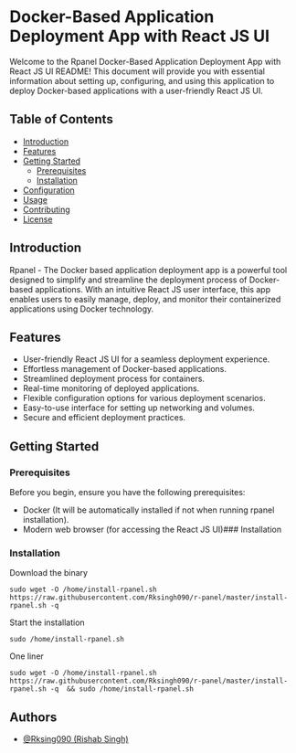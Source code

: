 # Docker-Based Application Deployment App with React JS UI

Welcome to the Rpanel Docker-Based Application Deployment App with React JS UI README! This document will provide you with essential information about setting up, configuring, and using this application to deploy Docker-based applications with a user-friendly React JS UI.

## Table of Contents

- [Introduction](#introduction)
- [Features](#features)
- [Getting Started](#getting-started)
  - [Prerequisites](#prerequisites)
  - [Installation](#installation)
- [Configuration](#configuration)
- [Usage](#usage)
- [Contributing](#contributing)
- [License](#license)

## Introduction

Rpanel - The Docker based application deployment app is a powerful tool designed to simplify and streamline the deployment process of Docker-based applications. With an intuitive React JS user interface, this app enables users to easily manage, deploy, and monitor their containerized applications using Docker technology.

## Features

- User-friendly React JS UI for a seamless deployment experience.
- Effortless management of Docker-based applications.
- Streamlined deployment process for containers.
- Real-time monitoring of deployed applications.
- Flexible configuration options for various deployment scenarios.
- Easy-to-use interface for setting up networking and volumes.
- Secure and efficient deployment practices.

## Getting Started

### Prerequisites

Before you begin, ensure you have the following prerequisites:

- Docker (It will be automatically installed if not when running rpanel installation).
- Modern web browser (for accessing the React JS UI)### Installation

### Installation


Download the binary 
```
sudo wget -O /home/install-rpanel.sh https://raw.githubusercontent.com/Rksingh090/r-panel/master/install-rpanel.sh -q
```

Start the installation
```
sudo /home/install-rpanel.sh
```

One liner
```
sudo wget -O /home/install-rpanel.sh https://raw.githubusercontent.com/Rksingh090/r-panel/master/install-rpanel.sh -q  && sudo /home/install-rpanel.sh
```


## Authors

- [@Rksing090 (Rishab Singh)](https://www.github.com/Rksingh090)
